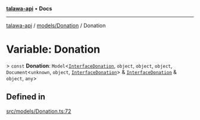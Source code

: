 [**talawa-api**](../../../README.md) • **Docs**

***

[talawa-api](../../../modules.md) / [models/Donation](../README.md) / Donation

# Variable: Donation

\> `const` **Donation**: `Model`\<[`InterfaceDonation`](../interfaces/InterfaceDonation.md), `object`, `object`, `object`, `Document`\<`unknown`, `object`, [`InterfaceDonation`](../interfaces/InterfaceDonation.md)\> & [`InterfaceDonation`](../interfaces/InterfaceDonation.md) & `object`, `any`\>

## Defined in

[src/models/Donation.ts:72](https://github.com/PalisadoesFoundation/talawa-api/blob/f9e8275b1ddff2d3edcec79ee3b37c07998f6cc3/src/models/Donation.ts#L72)
